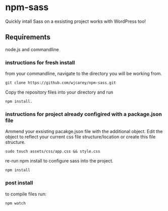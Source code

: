 # npm-sass
Quickly intall Sass on a exsisting project works with WordPress too!

## Requirements
node.js and commandline

### instructions for fresh install
from your commandline, navigate to the directory you will be working from. 
~~~
git clone https://github.com/wjcarey/npm-sass.git
~~~

Copy the repository files into your directory and run 
~~~
npm install.
~~~

### instructions for project already configired with a package.json file
Ammend your exsisting pacakge.json file with the additional object. Edit the object to reflect your current css file structure/location or create this file structure.
~~~
sudo touch assets/css/app.css && style.css
~~~

re-run npm install to configure sass into the project.
~~~
npm install
~~~

### post install
to compile files run:
~~~
npm watch
~~~
